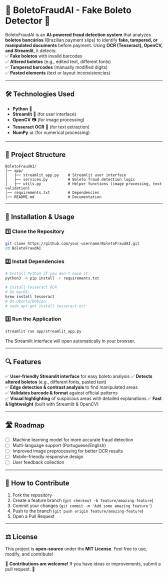 # 📌 **BoletoFraudAI - Fake Boleto Detector** 🚀  

BoletoFraudAI is an **AI-powered fraud detection system** that analyzes **boletos bancários** (Brazilian payment slips) to identify **fake, tampered, or manipulated documents** before payment. Using **OCR (Tesseract), OpenCV, and Streamlit**, it detects:  
✅ **Fake boletos** with invalid barcodes  
✅ **Altered boletos** (e.g., edited text, different fonts)  
✅ **Tampered barcodes** (manually modified digits)  
✅ **Pasted elements** (text or layout inconsistencies)  

---

## 🛠 **Technologies Used**
- **Python** 🐍  
- **Streamlit** 🌟 (for user interface)
- **OpenCV** 📷 (for image processing)  
- **Tesseract OCR** 🧐 (for text extraction)  
- **NumPy** 📊 (for numerical processing)

---

## 📂 **Project Structure**
```
BoletoFraudAI/
│── app/
│   ├── streamlit_app.py    # Streamlit user interface
│   ├── services.py         # Boleto fraud detection logic
│   ├── utils.py            # Helper functions (image processing, text validation)
│── requirements.txt        # Dependencies
│── README.md               # Documentation
```

---

## 🚀 **Installation & Usage**
### 1️⃣ **Clone the Repository**
```bash
git clone https://github.com/your-username/BoletoFraudAI.git
cd BoletoFraudAI
```

### 2️⃣ **Install Dependencies**
```bash
# Install Python if you don't have it
python3 -m pip install -r requirements.txt

# Install Tesseract OCR
# On macOS:
brew install tesseract
# On Ubuntu/Debian:
# sudo apt-get install tesseract-ocr
```

### 3️⃣ **Run the Application**
```bash
streamlit run app/streamlit_app.py
```
The Streamlit interface will open automatically in your browser.

---

## 🔍 **Features**
✅ **User-friendly Streamlit interface** for easy boleto analysis
✅ **Detects altered boletos** (e.g., different fonts, pasted text)  
✅ **Edge detection & contrast analysis** to find manipulated areas  
✅ **Validates barcode & format** against official patterns  
✅ **Visual highlighting** of suspicious areas with detailed explanations
✅ **Fast & lightweight** (built with Streamlit & OpenCV)  

---

## 🛣️ **Roadmap**
- [ ] Machine learning model for more accurate fraud detection
- [ ] Multi-language support (Portuguese/English)
- [ ] Improved image preprocessing for better OCR results
- [ ] Mobile-friendly responsive design
- [ ] User feedback collection

---

## 🤝 **How to Contribute**
1. Fork the repository
2. Create a feature branch (`git checkout -b feature/amazing-feature`)
3. Commit your changes (`git commit -m 'Add some amazing feature'`)
4. Push to the branch (`git push origin feature/amazing-feature`)
5. Open a Pull Request

---

## ⚖️ **License**
This project is **open-source** under the **MIT License**. Feel free to use, modify, and contribute!  

📢 **Contributions are welcome!** If you have ideas or improvements, submit a pull request. 🚀

